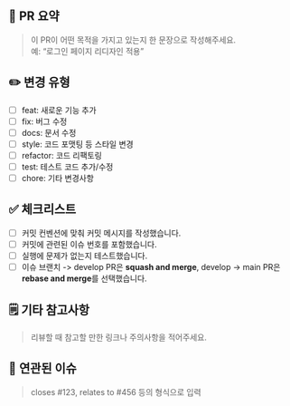## 🚀 PR 요약

> 이 PR이 어떤 목적을 가지고 있는지 한 문장으로 작성해주세요.  
> 예: “로그인 페이지 리디자인 적용”

## ✏️ 변경 유형

- [ ] feat: 새로운 기능 추가
- [ ] fix: 버그 수정
- [ ] docs: 문서 수정
- [ ] style: 코드 포맷팅 등 스타일 변경
- [ ] refactor: 코드 리팩토링
- [ ] test: 테스트 코드 추가/수정
- [ ] chore: 기타 변경사항

## ✅ 체크리스트

- [ ] 커밋 컨벤션에 맞춰 커밋 메시지를 작성했습니다.
- [ ] 커밋에 관련된 이슈 번호를 포함했습니다.
- [ ] 실행에 문제가 없는지 테스트했습니다.
- [ ] 이슈 브랜치 -> develop PR은 **squash and merge**, develop -> main PR은 **rebase and merge**를 선택했습니다.

## 🗒️ 기타 참고사항

> 리뷰할 때 참고할 만한 링크나 주의사항을 적어주세요.

## 🔗 연관된 이슈

> closes #123, relates to #456 등의 형식으로 입력
